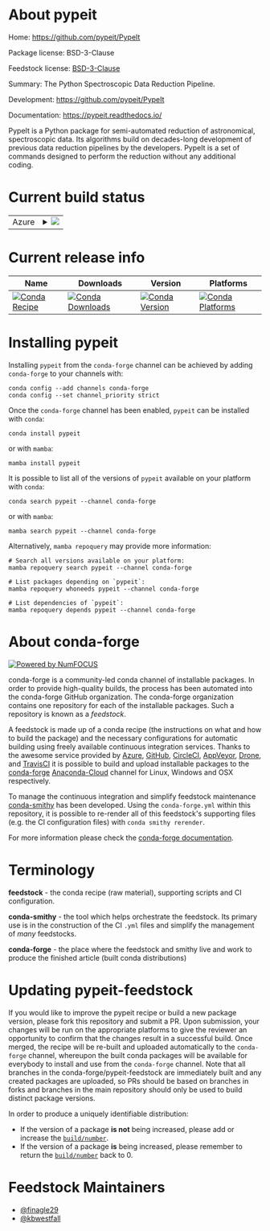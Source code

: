 About pypeit
============

Home: https://github.com/pypeit/PypeIt

Package license: BSD-3-Clause

Feedstock license: [BSD-3-Clause](https://github.com/conda-forge/pypeit-feedstock/blob/main/LICENSE.txt)

Summary: The Python Spectroscopic Data Reduction Pipeline.

Development: https://github.com/pypeit/PypeIt

Documentation: https://pypeit.readthedocs.io/

PypeIt is a Python package for semi-automated reduction of astronomical,
spectroscopic data. Its algorithms build on decades-long development of
previous data reduction pipelines by the developers. PypeIt is a set of
commands designed to perform the reduction without any additional coding.


Current build status
====================


<table>
    
  <tr>
    <td>Azure</td>
    <td>
      <details>
        <summary>
          <a href="https://dev.azure.com/conda-forge/feedstock-builds/_build/latest?definitionId=10758&branchName=main">
            <img src="https://dev.azure.com/conda-forge/feedstock-builds/_apis/build/status/pypeit-feedstock?branchName=main">
          </a>
        </summary>
        <table>
          <thead><tr><th>Variant</th><th>Status</th></tr></thead>
          <tbody><tr>
              <td>linux_64_python3.10.____cpython</td>
              <td>
                <a href="https://dev.azure.com/conda-forge/feedstock-builds/_build/latest?definitionId=10758&branchName=main">
                  <img src="https://dev.azure.com/conda-forge/feedstock-builds/_apis/build/status/pypeit-feedstock?branchName=main&jobName=linux&configuration=linux%20linux_64_python3.10.____cpython" alt="variant">
                </a>
              </td>
            </tr><tr>
              <td>linux_64_python3.11.____cpython</td>
              <td>
                <a href="https://dev.azure.com/conda-forge/feedstock-builds/_build/latest?definitionId=10758&branchName=main">
                  <img src="https://dev.azure.com/conda-forge/feedstock-builds/_apis/build/status/pypeit-feedstock?branchName=main&jobName=linux&configuration=linux%20linux_64_python3.11.____cpython" alt="variant">
                </a>
              </td>
            </tr><tr>
              <td>linux_64_python3.8.____cpython</td>
              <td>
                <a href="https://dev.azure.com/conda-forge/feedstock-builds/_build/latest?definitionId=10758&branchName=main">
                  <img src="https://dev.azure.com/conda-forge/feedstock-builds/_apis/build/status/pypeit-feedstock?branchName=main&jobName=linux&configuration=linux%20linux_64_python3.8.____cpython" alt="variant">
                </a>
              </td>
            </tr><tr>
              <td>linux_64_python3.9.____cpython</td>
              <td>
                <a href="https://dev.azure.com/conda-forge/feedstock-builds/_build/latest?definitionId=10758&branchName=main">
                  <img src="https://dev.azure.com/conda-forge/feedstock-builds/_apis/build/status/pypeit-feedstock?branchName=main&jobName=linux&configuration=linux%20linux_64_python3.9.____cpython" alt="variant">
                </a>
              </td>
            </tr><tr>
              <td>osx_64_python3.10.____cpython</td>
              <td>
                <a href="https://dev.azure.com/conda-forge/feedstock-builds/_build/latest?definitionId=10758&branchName=main">
                  <img src="https://dev.azure.com/conda-forge/feedstock-builds/_apis/build/status/pypeit-feedstock?branchName=main&jobName=osx&configuration=osx%20osx_64_python3.10.____cpython" alt="variant">
                </a>
              </td>
            </tr><tr>
              <td>osx_64_python3.11.____cpython</td>
              <td>
                <a href="https://dev.azure.com/conda-forge/feedstock-builds/_build/latest?definitionId=10758&branchName=main">
                  <img src="https://dev.azure.com/conda-forge/feedstock-builds/_apis/build/status/pypeit-feedstock?branchName=main&jobName=osx&configuration=osx%20osx_64_python3.11.____cpython" alt="variant">
                </a>
              </td>
            </tr><tr>
              <td>osx_64_python3.8.____cpython</td>
              <td>
                <a href="https://dev.azure.com/conda-forge/feedstock-builds/_build/latest?definitionId=10758&branchName=main">
                  <img src="https://dev.azure.com/conda-forge/feedstock-builds/_apis/build/status/pypeit-feedstock?branchName=main&jobName=osx&configuration=osx%20osx_64_python3.8.____cpython" alt="variant">
                </a>
              </td>
            </tr><tr>
              <td>osx_64_python3.9.____cpython</td>
              <td>
                <a href="https://dev.azure.com/conda-forge/feedstock-builds/_build/latest?definitionId=10758&branchName=main">
                  <img src="https://dev.azure.com/conda-forge/feedstock-builds/_apis/build/status/pypeit-feedstock?branchName=main&jobName=osx&configuration=osx%20osx_64_python3.9.____cpython" alt="variant">
                </a>
              </td>
            </tr><tr>
              <td>win_64_python3.10.____cpython</td>
              <td>
                <a href="https://dev.azure.com/conda-forge/feedstock-builds/_build/latest?definitionId=10758&branchName=main">
                  <img src="https://dev.azure.com/conda-forge/feedstock-builds/_apis/build/status/pypeit-feedstock?branchName=main&jobName=win&configuration=win%20win_64_python3.10.____cpython" alt="variant">
                </a>
              </td>
            </tr><tr>
              <td>win_64_python3.11.____cpython</td>
              <td>
                <a href="https://dev.azure.com/conda-forge/feedstock-builds/_build/latest?definitionId=10758&branchName=main">
                  <img src="https://dev.azure.com/conda-forge/feedstock-builds/_apis/build/status/pypeit-feedstock?branchName=main&jobName=win&configuration=win%20win_64_python3.11.____cpython" alt="variant">
                </a>
              </td>
            </tr><tr>
              <td>win_64_python3.8.____cpython</td>
              <td>
                <a href="https://dev.azure.com/conda-forge/feedstock-builds/_build/latest?definitionId=10758&branchName=main">
                  <img src="https://dev.azure.com/conda-forge/feedstock-builds/_apis/build/status/pypeit-feedstock?branchName=main&jobName=win&configuration=win%20win_64_python3.8.____cpython" alt="variant">
                </a>
              </td>
            </tr><tr>
              <td>win_64_python3.9.____cpython</td>
              <td>
                <a href="https://dev.azure.com/conda-forge/feedstock-builds/_build/latest?definitionId=10758&branchName=main">
                  <img src="https://dev.azure.com/conda-forge/feedstock-builds/_apis/build/status/pypeit-feedstock?branchName=main&jobName=win&configuration=win%20win_64_python3.9.____cpython" alt="variant">
                </a>
              </td>
            </tr>
          </tbody>
        </table>
      </details>
    </td>
  </tr>
</table>

Current release info
====================

| Name | Downloads | Version | Platforms |
| --- | --- | --- | --- |
| [![Conda Recipe](https://img.shields.io/badge/recipe-pypeit-green.svg)](https://anaconda.org/conda-forge/pypeit) | [![Conda Downloads](https://img.shields.io/conda/dn/conda-forge/pypeit.svg)](https://anaconda.org/conda-forge/pypeit) | [![Conda Version](https://img.shields.io/conda/vn/conda-forge/pypeit.svg)](https://anaconda.org/conda-forge/pypeit) | [![Conda Platforms](https://img.shields.io/conda/pn/conda-forge/pypeit.svg)](https://anaconda.org/conda-forge/pypeit) |

Installing pypeit
=================

Installing `pypeit` from the `conda-forge` channel can be achieved by adding `conda-forge` to your channels with:

```
conda config --add channels conda-forge
conda config --set channel_priority strict
```

Once the `conda-forge` channel has been enabled, `pypeit` can be installed with `conda`:

```
conda install pypeit
```

or with `mamba`:

```
mamba install pypeit
```

It is possible to list all of the versions of `pypeit` available on your platform with `conda`:

```
conda search pypeit --channel conda-forge
```

or with `mamba`:

```
mamba search pypeit --channel conda-forge
```

Alternatively, `mamba repoquery` may provide more information:

```
# Search all versions available on your platform:
mamba repoquery search pypeit --channel conda-forge

# List packages depending on `pypeit`:
mamba repoquery whoneeds pypeit --channel conda-forge

# List dependencies of `pypeit`:
mamba repoquery depends pypeit --channel conda-forge
```


About conda-forge
=================

[![Powered by
NumFOCUS](https://img.shields.io/badge/powered%20by-NumFOCUS-orange.svg?style=flat&colorA=E1523D&colorB=007D8A)](https://numfocus.org)

conda-forge is a community-led conda channel of installable packages.
In order to provide high-quality builds, the process has been automated into the
conda-forge GitHub organization. The conda-forge organization contains one repository
for each of the installable packages. Such a repository is known as a *feedstock*.

A feedstock is made up of a conda recipe (the instructions on what and how to build
the package) and the necessary configurations for automatic building using freely
available continuous integration services. Thanks to the awesome service provided by
[Azure](https://azure.microsoft.com/en-us/services/devops/), [GitHub](https://github.com/),
[CircleCI](https://circleci.com/), [AppVeyor](https://www.appveyor.com/),
[Drone](https://cloud.drone.io/welcome), and [TravisCI](https://travis-ci.com/)
it is possible to build and upload installable packages to the
[conda-forge](https://anaconda.org/conda-forge) [Anaconda-Cloud](https://anaconda.org/)
channel for Linux, Windows and OSX respectively.

To manage the continuous integration and simplify feedstock maintenance
[conda-smithy](https://github.com/conda-forge/conda-smithy) has been developed.
Using the ``conda-forge.yml`` within this repository, it is possible to re-render all of
this feedstock's supporting files (e.g. the CI configuration files) with ``conda smithy rerender``.

For more information please check the [conda-forge documentation](https://conda-forge.org/docs/).

Terminology
===========

**feedstock** - the conda recipe (raw material), supporting scripts and CI configuration.

**conda-smithy** - the tool which helps orchestrate the feedstock.
                   Its primary use is in the construction of the CI ``.yml`` files
                   and simplify the management of *many* feedstocks.

**conda-forge** - the place where the feedstock and smithy live and work to
                  produce the finished article (built conda distributions)


Updating pypeit-feedstock
=========================

If you would like to improve the pypeit recipe or build a new
package version, please fork this repository and submit a PR. Upon submission,
your changes will be run on the appropriate platforms to give the reviewer an
opportunity to confirm that the changes result in a successful build. Once
merged, the recipe will be re-built and uploaded automatically to the
`conda-forge` channel, whereupon the built conda packages will be available for
everybody to install and use from the `conda-forge` channel.
Note that all branches in the conda-forge/pypeit-feedstock are
immediately built and any created packages are uploaded, so PRs should be based
on branches in forks and branches in the main repository should only be used to
build distinct package versions.

In order to produce a uniquely identifiable distribution:
 * If the version of a package **is not** being increased, please add or increase
   the [``build/number``](https://docs.conda.io/projects/conda-build/en/latest/resources/define-metadata.html#build-number-and-string).
 * If the version of a package **is** being increased, please remember to return
   the [``build/number``](https://docs.conda.io/projects/conda-build/en/latest/resources/define-metadata.html#build-number-and-string)
   back to 0.

Feedstock Maintainers
=====================

* [@finagle29](https://github.com/finagle29/)
* [@kbwestfall](https://github.com/kbwestfall/)

